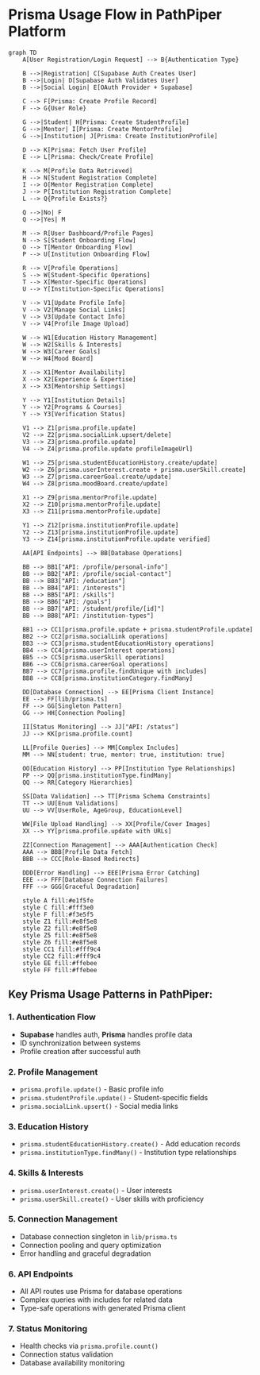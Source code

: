 
# Prisma Usage Flow in PathPiper Platform

```mermaid
graph TD
    A[User Registration/Login Request] --> B{Authentication Type}
    
    B -->|Registration| C[Supabase Auth Creates User]
    B -->|Login| D[Supabase Auth Validates User]
    B -->|Social Login| E[OAuth Provider + Supabase]
    
    C --> F[Prisma: Create Profile Record]
    F --> G{User Role}
    
    G -->|Student| H[Prisma: Create StudentProfile]
    G -->|Mentor| I[Prisma: Create MentorProfile] 
    G -->|Institution| J[Prisma: Create InstitutionProfile]
    
    D --> K[Prisma: Fetch User Profile]
    E --> L[Prisma: Check/Create Profile]
    
    K --> M[Profile Data Retrieved]
    H --> N[Student Registration Complete]
    I --> O[Mentor Registration Complete]
    J --> P[Institution Registration Complete]
    L --> Q{Profile Exists?}
    
    Q -->|No| F
    Q -->|Yes| M
    
    M --> R[User Dashboard/Profile Pages]
    N --> S[Student Onboarding Flow]
    O --> T[Mentor Onboarding Flow]
    P --> U[Institution Onboarding Flow]
    
    R --> V[Profile Operations]
    S --> W[Student-Specific Operations]
    T --> X[Mentor-Specific Operations]
    U --> Y[Institution-Specific Operations]
    
    V --> V1[Update Profile Info]
    V --> V2[Manage Social Links]
    V --> V3[Update Contact Info]
    V --> V4[Profile Image Upload]
    
    W --> W1[Education History Management]
    W --> W2[Skills & Interests]
    W --> W3[Career Goals]
    W --> W4[Mood Board]
    
    X --> X1[Mentor Availability]
    X --> X2[Experience & Expertise]
    X --> X3[Mentorship Settings]
    
    Y --> Y1[Institution Details]
    Y --> Y2[Programs & Courses]
    Y --> Y3[Verification Status]
    
    V1 --> Z1[prisma.profile.update]
    V2 --> Z2[prisma.socialLink.upsert/delete]
    V3 --> Z3[prisma.profile.update]
    V4 --> Z4[prisma.profile.update profileImageUrl]
    
    W1 --> Z5[prisma.studentEducationHistory.create/update]
    W2 --> Z6[prisma.userInterest.create + prisma.userSkill.create]
    W3 --> Z7[prisma.careerGoal.create/update]
    W4 --> Z8[prisma.moodBoard.create/update]
    
    X1 --> Z9[prisma.mentorProfile.update]
    X2 --> Z10[prisma.mentorProfile.update]
    X3 --> Z11[prisma.mentorProfile.update]
    
    Y1 --> Z12[prisma.institutionProfile.update]
    Y2 --> Z13[prisma.institutionProfile.update]
    Y3 --> Z14[prisma.institutionProfile.update verified]
    
    AA[API Endpoints] --> BB[Database Operations]
    
    BB --> BB1["API: /profile/personal-info"]
    BB --> BB2["API: /profile/social-contact"]
    BB --> BB3["API: /education"]
    BB --> BB4["API: /interests"]
    BB --> BB5["API: /skills"]
    BB --> BB6["API: /goals"]
    BB --> BB7["API: /student/profile/[id]"]
    BB --> BB8["API: /institution-types"]
    
    BB1 --> CC1[prisma.profile.update + prisma.studentProfile.update]
    BB2 --> CC2[prisma.socialLink operations]
    BB3 --> CC3[prisma.studentEducationHistory operations]
    BB4 --> CC4[prisma.userInterest operations]
    BB5 --> CC5[prisma.userSkill operations]
    BB6 --> CC6[prisma.careerGoal operations]
    BB7 --> CC7[prisma.profile.findUnique with includes]
    BB8 --> CC8[prisma.institutionCategory.findMany]
    
    DD[Database Connection] --> EE[Prisma Client Instance]
    EE --> FF[lib/prisma.ts]
    FF --> GG[Singleton Pattern]
    GG --> HH[Connection Pooling]
    
    II[Status Monitoring] --> JJ["API: /status"]
    JJ --> KK[prisma.profile.count]
    
    LL[Profile Queries] --> MM[Complex Includes]
    MM --> NN[student: true, mentor: true, institution: true]
    
    OO[Education History] --> PP[Institution Type Relationships]
    PP --> QQ[prisma.institutionType.findMany]
    QQ --> RR[Category Hierarchies]
    
    SS[Data Validation] --> TT[Prisma Schema Constraints]
    TT --> UU[Enum Validations]
    UU --> VV[UserRole, AgeGroup, EducationLevel]
    
    WW[File Upload Handling] --> XX[Profile/Cover Images]
    XX --> YY[prisma.profile.update with URLs]
    
    ZZ[Connection Management] --> AAA[Authentication Check]
    AAA --> BBB[Profile Data Fetch]
    BBB --> CCC[Role-Based Redirects]
    
    DDD[Error Handling] --> EEE[Prisma Error Catching]
    EEE --> FFF[Database Connection Failures]
    FFF --> GGG[Graceful Degradation]

    style A fill:#e1f5fe
    style C fill:#fff3e0
    style F fill:#f3e5f5
    style Z1 fill:#e8f5e8
    style Z2 fill:#e8f5e8
    style Z5 fill:#e8f5e8
    style Z6 fill:#e8f5e8
    style CC1 fill:#fff9c4
    style CC2 fill:#fff9c4
    style EE fill:#ffebee
    style FF fill:#ffebee
```

## Key Prisma Usage Patterns in PathPiper:

### 1. **Authentication Flow**
- **Supabase** handles auth, **Prisma** handles profile data
- ID synchronization between systems
- Profile creation after successful auth

### 2. **Profile Management**
- `prisma.profile.update()` - Basic profile info
- `prisma.studentProfile.update()` - Student-specific fields
- `prisma.socialLink.upsert()` - Social media links

### 3. **Education History**
- `prisma.studentEducationHistory.create()` - Add education records
- `prisma.institutionType.findMany()` - Institution type relationships

### 4. **Skills & Interests**
- `prisma.userInterest.create()` - User interests
- `prisma.userSkill.create()` - User skills with proficiency

### 5. **Connection Management**
- Database connection singleton in `lib/prisma.ts`
- Connection pooling and query optimization
- Error handling and graceful degradation

### 6. **API Endpoints**
- All API routes use Prisma for database operations
- Complex queries with includes for related data
- Type-safe operations with generated Prisma client

### 7. **Status Monitoring**
- Health checks via `prisma.profile.count()`
- Connection status validation
- Database availability monitoring
